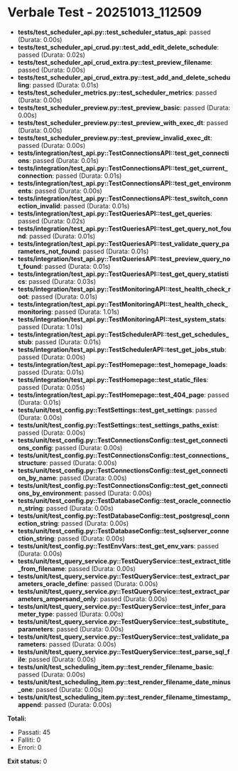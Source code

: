 # Verbale Test - 20251013_112509

- **tests/test_scheduler_api.py::test_scheduler_status_api**: passed (Durata: 0.00s)
- **tests/test_scheduler_api_crud.py::test_add_edit_delete_schedule**: passed (Durata: 0.02s)
- **tests/test_scheduler_api_crud_extra.py::test_preview_filename**: passed (Durata: 0.00s)
- **tests/test_scheduler_api_crud_extra.py::test_add_and_delete_scheduling**: passed (Durata: 0.01s)
- **tests/test_scheduler_metrics.py::test_scheduler_metrics**: passed (Durata: 0.00s)
- **tests/test_scheduler_preview.py::test_preview_basic**: passed (Durata: 0.00s)
- **tests/test_scheduler_preview.py::test_preview_with_exec_dt**: passed (Durata: 0.00s)
- **tests/test_scheduler_preview.py::test_preview_invalid_exec_dt**: passed (Durata: 0.00s)
- **tests/integration/test_api.py::TestConnectionsAPI::test_get_connections**: passed (Durata: 0.01s)
- **tests/integration/test_api.py::TestConnectionsAPI::test_get_current_connection**: passed (Durata: 0.01s)
- **tests/integration/test_api.py::TestConnectionsAPI::test_get_environments**: passed (Durata: 0.00s)
- **tests/integration/test_api.py::TestConnectionsAPI::test_switch_connection_invalid**: passed (Durata: 0.01s)
- **tests/integration/test_api.py::TestQueriesAPI::test_get_queries**: passed (Durata: 0.02s)
- **tests/integration/test_api.py::TestQueriesAPI::test_get_query_not_found**: passed (Durata: 0.01s)
- **tests/integration/test_api.py::TestQueriesAPI::test_validate_query_parameters_not_found**: passed (Durata: 0.01s)
- **tests/integration/test_api.py::TestQueriesAPI::test_preview_query_not_found**: passed (Durata: 0.01s)
- **tests/integration/test_api.py::TestQueriesAPI::test_get_query_statistics**: passed (Durata: 0.03s)
- **tests/integration/test_api.py::TestMonitoringAPI::test_health_check_root**: passed (Durata: 0.01s)
- **tests/integration/test_api.py::TestMonitoringAPI::test_health_check_monitoring**: passed (Durata: 1.01s)
- **tests/integration/test_api.py::TestMonitoringAPI::test_system_stats**: passed (Durata: 1.01s)
- **tests/integration/test_api.py::TestSchedulerAPI::test_get_schedules_stub**: passed (Durata: 0.01s)
- **tests/integration/test_api.py::TestSchedulerAPI::test_get_jobs_stub**: passed (Durata: 0.00s)
- **tests/integration/test_api.py::TestHomepage::test_homepage_loads**: passed (Durata: 0.01s)
- **tests/integration/test_api.py::TestHomepage::test_static_files**: passed (Durata: 0.05s)
- **tests/integration/test_api.py::TestHomepage::test_404_page**: passed (Durata: 0.01s)
- **tests/unit/test_config.py::TestSettings::test_get_settings**: passed (Durata: 0.00s)
- **tests/unit/test_config.py::TestSettings::test_settings_paths_exist**: passed (Durata: 0.00s)
- **tests/unit/test_config.py::TestConnectionsConfig::test_get_connections_config**: passed (Durata: 0.00s)
- **tests/unit/test_config.py::TestConnectionsConfig::test_connections_structure**: passed (Durata: 0.00s)
- **tests/unit/test_config.py::TestConnectionsConfig::test_get_connection_by_name**: passed (Durata: 0.00s)
- **tests/unit/test_config.py::TestConnectionsConfig::test_get_connections_by_environment**: passed (Durata: 0.00s)
- **tests/unit/test_config.py::TestDatabaseConfig::test_oracle_connection_string**: passed (Durata: 0.00s)
- **tests/unit/test_config.py::TestDatabaseConfig::test_postgresql_connection_string**: passed (Durata: 0.00s)
- **tests/unit/test_config.py::TestDatabaseConfig::test_sqlserver_connection_string**: passed (Durata: 0.00s)
- **tests/unit/test_config.py::TestEnvVars::test_get_env_vars**: passed (Durata: 0.00s)
- **tests/unit/test_query_service.py::TestQueryService::test_extract_title_from_filename**: passed (Durata: 0.00s)
- **tests/unit/test_query_service.py::TestQueryService::test_extract_parameters_oracle_define**: passed (Durata: 0.00s)
- **tests/unit/test_query_service.py::TestQueryService::test_extract_parameters_ampersand_only**: passed (Durata: 0.00s)
- **tests/unit/test_query_service.py::TestQueryService::test_infer_parameter_type**: passed (Durata: 0.00s)
- **tests/unit/test_query_service.py::TestQueryService::test_substitute_parameters**: passed (Durata: 0.00s)
- **tests/unit/test_query_service.py::TestQueryService::test_validate_parameters**: passed (Durata: 0.00s)
- **tests/unit/test_query_service.py::TestQueryService::test_parse_sql_file**: passed (Durata: 0.00s)
- **tests/unit/test_scheduling_item.py::test_render_filename_basic**: passed (Durata: 0.00s)
- **tests/unit/test_scheduling_item.py::test_render_filename_date_minus_one**: passed (Durata: 0.00s)
- **tests/unit/test_scheduling_item.py::test_render_filename_timestamp_append**: passed (Durata: 0.00s)

**Totali:**
- Passati: 45
- Falliti: 0
- Errori: 0

**Exit status:** 0
